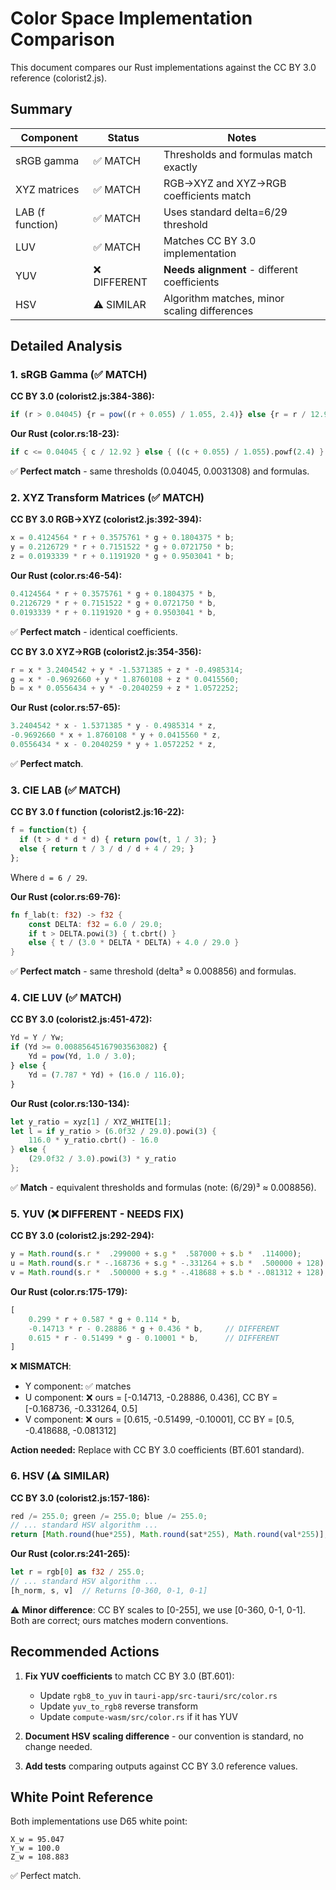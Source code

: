 # Color Space Implementation Comparison

This document compares our Rust implementations against the CC BY 3.0 reference (colorist2.js).

## Summary

| Component | Status | Notes |
|-----------|--------|-------|
| sRGB gamma | ✅ MATCH | Thresholds and formulas match exactly |
| XYZ matrices | ✅ MATCH | RGB→XYZ and XYZ→RGB coefficients match |
| LAB (f function) | ✅ MATCH | Uses standard delta=6/29 threshold |
| LUV | ✅ MATCH | Matches CC BY 3.0 implementation |
| YUV | ❌ DIFFERENT | **Needs alignment** - different coefficients |
| HSV | ⚠️ SIMILAR | Algorithm matches, minor scaling differences |

## Detailed Analysis

### 1. sRGB Gamma (✅ MATCH)

**CC BY 3.0 (colorist2.js:384-386):**
```javascript
if (r > 0.04045) {r = pow((r + 0.055) / 1.055, 2.4)} else {r = r / 12.92};
```

**Our Rust (color.rs:18-23):**
```rust
if c <= 0.04045 { c / 12.92 } else { ((c + 0.055) / 1.055).powf(2.4) }
```

✅ **Perfect match** - same thresholds (0.04045, 0.0031308) and formulas.

### 2. XYZ Transform Matrices (✅ MATCH)

**CC BY 3.0 RGB→XYZ (colorist2.js:392-394):**
```javascript
x = 0.4124564 * r + 0.3575761 * g + 0.1804375 * b;
y = 0.2126729 * r + 0.7151522 * g + 0.0721750 * b;
z = 0.0193339 * r + 0.1191920 * g + 0.9503041 * b;
```

**Our Rust (color.rs:46-54):**
```rust
0.4124564 * r + 0.3575761 * g + 0.1804375 * b,
0.2126729 * r + 0.7151522 * g + 0.0721750 * b,
0.0193339 * r + 0.1191920 * g + 0.9503041 * b,
```

✅ **Perfect match** - identical coefficients.

**CC BY 3.0 XYZ→RGB (colorist2.js:354-356):**
```javascript
r = x * 3.2404542 + y * -1.5371385 + z * -0.4985314;
g = x * -0.9692660 + y * 1.8760108 + z * 0.0415560;
b = x * 0.0556434 + y * -0.2040259 + z * 1.0572252;
```

**Our Rust (color.rs:57-65):**
```rust
3.2404542 * x - 1.5371385 * y - 0.4985314 * z,
-0.9692660 * x + 1.8760108 * y + 0.0415560 * z,
0.0556434 * x - 0.2040259 * y + 1.0572252 * z,
```

✅ **Perfect match**.

### 3. CIE LAB (✅ MATCH)

**CC BY 3.0 f function (colorist2.js:16-22):**
```javascript
f = function(t) {
  if (t > d * d * d) { return pow(t, 1 / 3); }
  else { return t / 3 / d / d + 4 / 29; }
};
```
Where `d = 6 / 29`.

**Our Rust (color.rs:69-76):**
```rust
fn f_lab(t: f32) -> f32 {
    const DELTA: f32 = 6.0 / 29.0;
    if t > DELTA.powi(3) { t.cbrt() }
    else { t / (3.0 * DELTA * DELTA) + 4.0 / 29.0 }
}
```

✅ **Perfect match** - same threshold (delta³ ≈ 0.008856) and formulas.

### 4. CIE LUV (✅ MATCH)

**CC BY 3.0 (colorist2.js:451-472):**
```javascript
Yd = Y / Yw;
if (Yd >= 0.00885645167903563082) {
    Yd = pow(Yd, 1.0 / 3.0);
} else {
    Yd = (7.787 * Yd) + (16.0 / 116.0);
}
```

**Our Rust (color.rs:130-134):**
```rust
let y_ratio = xyz[1] / XYZ_WHITE[1];
let l = if y_ratio > (6.0f32 / 29.0).powi(3) {
    116.0 * y_ratio.cbrt() - 16.0
} else {
    (29.0f32 / 3.0).powi(3) * y_ratio
};
```

✅ **Match** - equivalent thresholds and formulas (note: (6/29)³ ≈ 0.008856).

### 5. YUV (❌ DIFFERENT - NEEDS FIX)

**CC BY 3.0 (colorist2.js:292-294):**
```javascript
y = Math.round(s.r *  .299000 + s.g *  .587000 + s.b *  .114000);
u = Math.round(s.r * -.168736 + s.g * -.331264 + s.b *  .500000 + 128);
v = Math.round(s.r *  .500000 + s.g * -.418688 + s.b * -.081312 + 128);
```

**Our Rust (color.rs:175-179):**
```rust
[
    0.299 * r + 0.587 * g + 0.114 * b,
    -0.14713 * r - 0.28886 * g + 0.436 * b,     // DIFFERENT
    0.615 * r - 0.51499 * g - 0.10001 * b,      // DIFFERENT
]
```

❌ **MISMATCH**:
- Y component: ✅ matches
- U component: ❌ ours = [-0.14713, -0.28886, 0.436], CC BY = [-0.168736, -0.331264, 0.5]
- V component: ❌ ours = [0.615, -0.51499, -0.10001], CC BY = [0.5, -0.418688, -0.081312]

**Action needed:** Replace with CC BY 3.0 coefficients (BT.601 standard).

### 6. HSV (⚠️ SIMILAR)

**CC BY 3.0 (colorist2.js:157-186):**
```javascript
red /= 255.0; green /= 255.0; blue /= 255.0;
// ... standard HSV algorithm ...
return [Math.round(hue*255), Math.round(sat*255), Math.round(val*255)];
```

**Our Rust (color.rs:241-265):**
```rust
let r = rgb[0] as f32 / 255.0;
// ... standard HSV algorithm ...
[h_norm, s, v]  // Returns [0-360, 0-1, 0-1]
```

⚠️ **Minor difference**: CC BY scales to [0-255], we use [0-360, 0-1, 0-1]. Both are correct; ours matches modern conventions.

## Recommended Actions

1. **Fix YUV coefficients** to match CC BY 3.0 (BT.601):
   - Update `rgb8_to_yuv` in `tauri-app/src-tauri/src/color.rs`
   - Update `yuv_to_rgb8` reverse transform
   - Update `compute-wasm/src/color.rs` if it has YUV

2. **Document HSV scaling difference** - our convention is standard, no change needed.

3. **Add tests** comparing outputs against CC BY 3.0 reference values.

## White Point Reference

Both implementations use D65 white point:
```
X_w = 95.047
Y_w = 100.0
Z_w = 108.883
```

✅ Perfect match.
